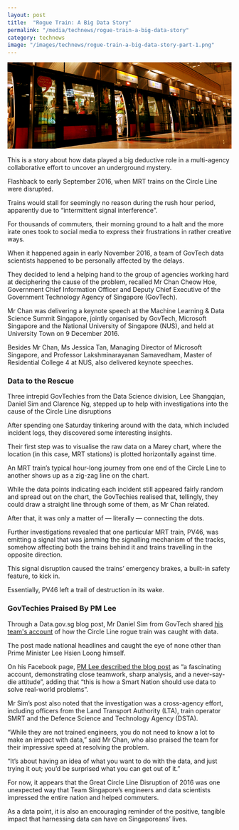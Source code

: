 ```yaml
---
layout: post
title:  "Rogue Train: A Big Data Story"
permalink: "/media/technews/rogue-train-a-big-data-story"
category: technews
image: "/images/technews/rogue-train-a-big-data-story-part-1.png"
---
```


![Rogue Train: A Big Data Story](/images/technews/rogue-train-a-big-data-story-part-1.png)

This is a story about how data played a big deductive role in a multi-agency collaborative effort to uncover an underground mystery.

Flashback to early September 2016, when MRT trains on the Circle Line were disrupted.

Trains would stall for seemingly no reason during the rush hour period, apparently due to “intermittent signal interference”.

For thousands of commuters, their morning ground to a halt and the more irate ones took to social media to express their frustrations in rather creative ways.

When it happened again in early November 2016, a team of GovTech data scientists happened to be personally affected by the delays.

They decided to lend a helping hand to the group of agencies working hard at deciphering the cause of the problem, recalled Mr Chan Cheow Hoe, Government Chief Information Officer and Deputy Chief Executive of the Government Technology Agency of Singapore (GovTech).

Mr Chan was delivering a keynote speech at the Machine Learning & Data Science Summit Singapore, jointly organised by GovTech, Microsoft Singapore and the National University of Singapore (NUS), and held at University Town on 9 December 2016.

Besides Mr Chan, Ms Jessica Tan, Managing Director of Microsoft Singapore, and Professor Lakshminarayanan Samavedham, Master of Residential College 4 at NUS, also delivered keynote speeches.

### **Data to the Rescue**
Three intrepid GovTechies from the Data Science division, Lee Shangqian, Daniel Sim and Clarence Ng, stepped up to help with investigations into the cause of the Circle Line disruptions

After spending one Saturday tinkering around with the data, which included incident logs, they discovered some interesting insights.

Their first step was to visualise the raw data on a Marey chart, where the location (in this case, MRT stations) is plotted horizontally against time.

An MRT train’s typical hour-long journey from one end of the Circle Line to another shows up as a zig-zag line on the chart.

While the data points indicating each incident still appeared fairly random and spread out on the chart, the GovTechies realised that, tellingly, they could draw a straight line through some of them, as Mr Chan related.

After that, it was only a matter of — literally — connecting the dots.

Further investigations revealed that one particular MRT train, PV46, was emitting a signal that was jamming the signalling mechanism of the tracks, somehow affecting both the trains behind it and trains travelling in the opposite direction.

This signal disruption caused the trains’ emergency brakes, a built-in safety feature, to kick in.

Essentially, PV46 left a trail of destruction in its wake.

### **GovTechies Praised By PM Lee**
Through a Data.gov.sg blog post, Mr Daniel Sim from GovTech shared [his team's account](https://blog.data.gov.sg/how-we-caught-the-circle-line-rogue-train-with-data-79405c86ab6a) of how the Circle Line rogue train was caught with data.

The post made national headlines and caught the eye of none other than Prime Minister Lee Hsien Loong himself.

On his Facebook page, [PM Lee described the blog post](https://www.facebook.com/leehsienloong/posts/1284900154906021) as “a fascinating account, demonstrating close teamwork, sharp analysis, and a never-say-die attitude”, adding that “this is how a Smart Nation should use data to solve real-world problems”.

Mr Sim’s post also noted that the investigation was a cross-agency effort, including officers from the Land Transport Authority (LTA), train operator SMRT and the Defence Science and Technology Agency (DSTA).

“While they are not trained engineers, you do not need to know a lot to make an impact with data,” said Mr Chan, who also praised the team for their impressive speed at resolving the problem.

“It’s about having an idea of what you want to do with the data, and just trying it out; you’d be surprised what you can get out of it.”

For now, it appears that the Great Circle Line Disruption of 2016 was one unexpected way that Team Singapore’s engineers and  data scientists impressed the entire nation and helped commuters.

As a data point, it is also an encouraging reminder of the positive, tangible impact that harnessing data can have on Singaporeans’ lives.
